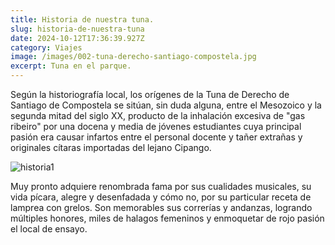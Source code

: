 ```yaml
---
title: Historia de nuestra tuna.
slug: historia-de-nuestra-tuna
date: 2024-10-12T17:36:39.927Z
category: Viajes
image: /images/002-tuna-derecho-santiago-compostela.jpg
excerpt: Tuna en el parque.
---
```

<!--StartFragment-->

Según la historiografía local, los orígenes de la Tuna de Derecho de Santiago de Compostela se sitúan, sin duda alguna, entre el Mesozoico y la segunda mitad del siglo XX, producto de la inhalación excesiva de "gas ribeiro" por una docena y media de jóvenes estudiantes cuya principal pasión era causar infartos entre el personal docente y tañer extrañas y originales cítaras importadas del lejano Cipango.

![historia1](http://tunaderechosantiago.com/wp-content/uploads/2016/01/historia1.png)

Muy pronto adquiere renombrada fama por sus cualidades musicales, su vida pícara, alegre y desenfadada y cómo no, por su particular receta de lamprea con grelos. Son memorables sus correrías y andanzas, logrando múltiples honores, miles de halagos femeninos y enmoquetar de rojo pasión el local de ensayo.

<!--EndFragment-->